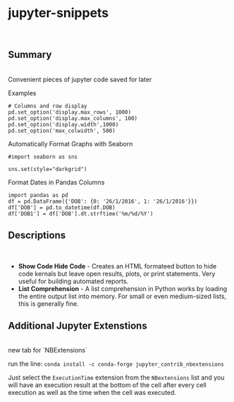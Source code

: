 # jupyter-snippets
<br>

## Summary
<br>
Convenient pieces of jupyter code saved for later

Examples
```
# Columns and row display
pd.set_option('display.max_rows', 1000)
pd.set_option('display.max_columns', 100)
pd.set_option('display.width',1000)
pd.set_option('max_colwidth', 500)
```

Automatically Format Graphs with Seaborn 
```
#import seaborn as sns
 
sns.set(style="darkgrid")
```
Format Dates in Pandas Columns
```
import pandas as pd
df = pd.DataFrame({'DOB': {0: '26/1/2016', 1: '26/1/2016'}}) 
df['DOB'] = pd.to_datetime(df.DOB)
df['DOB1'] = df['DOB'].dt.strftime('%m/%d/%Y')
```


## Descriptions
<br>

* **Show Code Hide Code** - Creates an HTML formateed button to hide code kernals but leave open results, plots, or print statements. Very useful for building automated reports.
* **List Comprehension** - A list comprehension in Python works by loading the entire output list into memory. For small or even medium-sized lists, this is generally fine.

## Additional Jupyter Extenstions
<br>
new tab for `NBExtensions` 

run the line: `conda install -c conda-forge jupyter_contrib_nbextensions`

Just select the `ExecutionTime` extension from the `NBextensions` list and you will have an execution result at the bottom of the cell after every cell execution as well as the time when the cell was executed.
